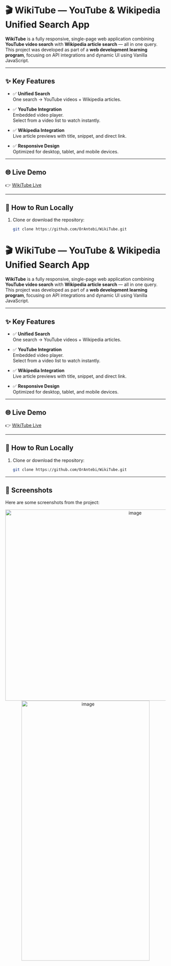 # 🎬 WikiTube — YouTube & Wikipedia Unified Search App

**WikiTube** is a fully responsive, single-page web application combining **YouTube video search** with **Wikipedia article search** — all in one query.  
This project was developed as part of a **web development learning program**, focusing on API integrations and dynamic UI using Vanilla JavaScript.

---

## ✨ Key Features

- ✅ **Unified Search**  
  One search → YouTube videos + Wikipedia articles.

- ✅ **YouTube Integration**  
  Embedded video player.  
  Select from a video list to watch instantly.

- ✅ **Wikipedia Integration**  
  Live article previews with title, snippet, and direct link.

- ✅ **Responsive Design**  
  Optimized for desktop, tablet, and mobile devices.

---

## 🌐 Live Demo

👉 [WikiTube Live](https://orantebi.github.io/WikiTube/)

---

## 🚀 How to Run Locally

1. Clone or download the repository:
   ```bash
   git clone https://github.com/OrAntebi/WikiTube.git

# 🎬 WikiTube — YouTube & Wikipedia Unified Search App

**WikiTube** is a fully responsive, single-page web application combining **YouTube video search** with **Wikipedia article search** — all in one query.  
This project was developed as part of a **web development learning program**, focusing on API integrations and dynamic UI using Vanilla JavaScript.

---

## ✨ Key Features

- ✅ **Unified Search**  
  One search → YouTube videos + Wikipedia articles.

- ✅ **YouTube Integration**  
  Embedded video player.  
  Select from a video list to watch instantly.

- ✅ **Wikipedia Integration**  
  Live article previews with title, snippet, and direct link.

- ✅ **Responsive Design**  
  Optimized for desktop, tablet, and mobile devices.

---

## 🌐 Live Demo

👉 [WikiTube Live](https://orantebi.github.io/WikiTube/)

---

## 🚀 How to Run Locally

1. Clone or download the repository:
   ```bash
   git clone https://github.com/OrAntebi/WikiTube.git

---

## 📸 Screenshots

Here are some screenshots from the project:

<p align="center">
  <img width="800" height="600" alt="image" src="https://github.com/user-attachments/assets/3d3dfc14-c985-434f-9215-c39c2cce96a9" />
  <img width="402" height="816" alt="image" src="https://github.com/user-attachments/assets/a4825d3b-9528-4685-959a-bdae1f73de92" />
</p>
